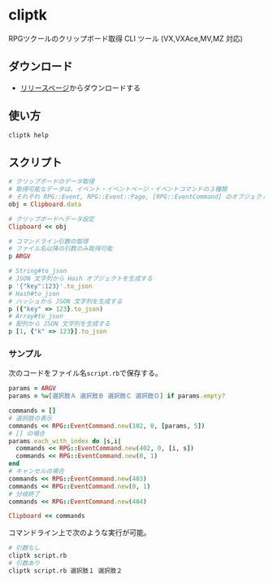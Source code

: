 # cliptk

RPGツクールのクリップボード取得 CLI ツール (VX,VXAce,MV,MZ 対応)

## ダウンロード

- [リリースページ](https://github.com/cacao-soft/cliptk/releases/)からダウンロードする

## 使い方

```sh
cliptk help
```

## スクリプト

```ruby
# クリップボードのデータ取得
# 取得可能なデータは、イベント・イベントページ・イベントコマンドの３種類
# それぞれ RPG::Event, RPG::Event::Page, [RPG::EventCommand] のオブジェクト
obj = Clipboard.data

# クリップボードへデータ設定
Clipboard << obj

# コマンドライン引数の取得
# ファイル名以降の引数のみ取得可能
p ARGV

# String#to_json
# JSON 文字列から Hash オブジェクトを生成する
p '{"key":123}'.to_json
# Hash#to_json
# ハッシュから JSON 文字列を生成する
p ({"key" => 123}.to_json)
# Array#to_json
# 配列から JSON 文字列を生成する
p [1, {"k" => 123}].to_json
```

### サンプル

次のコードをファイル名`script.rb`で保存する。

```ruby
params = ARGV
params = %w[選択肢Ａ 選択肢Ｂ 選択肢Ｃ 選択肢Ｄ] if params.empty?

commands = []
# 選択肢の表示
commands << RPG::EventCommand.new(102, 0, [params, 5])
# [] の場合
params.each_with_index do |s,i|
  commands << RPG::EventCommand.new(402, 0, [i, s])
  commands << RPG::EventCommand.new(0, 1)
end
# キャンセルの場合
commands << RPG::EventCommand.new(403)
commands << RPG::EventCommand.new(0, 1)
# 分岐終了
commands << RPG::EventCommand.new(404)

Clipboard << commands
```

コマンドライン上で次のような実行が可能。

```sh
# 引数なし
cliptk script.rb
# 引数あり
cliptk script.rb 選択肢１ 選択肢２
```
